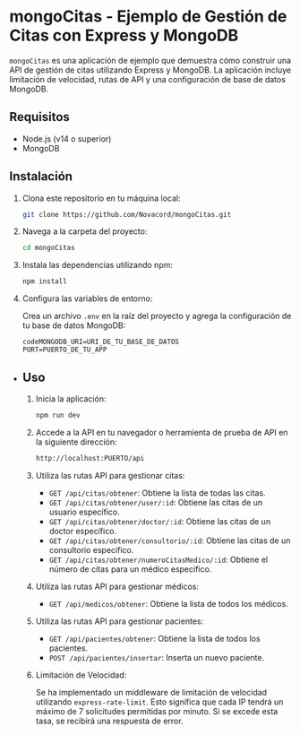 # mongoCitas - Ejemplo de Gestión de Citas con Express y MongoDB

`mongoCitas` es una aplicación de ejemplo que demuestra cómo construir una API de gestión de citas utilizando Express y MongoDB. La aplicación incluye limitación de velocidad, rutas de API y una configuración de base de datos MongoDB.

## Requisitos

- Node.js (v14 o superior)
- MongoDB

## Instalación

1. Clona este repositorio en tu máquina local:

   ```bash
   git clone https://github.com/Novacord/mongoCitas.git
   ```

2. Navega a la carpeta del proyecto:

   ```bash
   cd mongoCitas
   ```

3. Instala las dependencias utilizando npm:

   ```bash
   npm install
   ```

4. Configura las variables de entorno:

   Crea un archivo `.env` en la raíz del proyecto y agrega la configuración de tu base de datos MongoDB:

   ```.env
   codeMONGODB_URI=URI_DE_TU_BASE_DE_DATOS
   PORT=PUERTO_DE_TU_APP
   ```

- ## Uso

  1. Inicia la aplicación:

     ```bash
     npm run dev
     ```

  2. Accede a la API en tu navegador o herramienta de prueba de API en la siguiente dirección:

     ```bash
     http://localhost:PUERTO/api
     ```

  3. Utiliza las rutas API para gestionar citas:

     - `GET /api/citas/obtener`: Obtiene la lista de todas las citas.
     - `GET /api/citas/obtener/user/:id`: Obtiene las citas de un usuario específico.
     - `GET /api/citas/obtener/doctor/:id`: Obtiene las citas de un doctor específico.
     - `GET /api/citas/obtener/consultorio/:id`: Obtiene las citas de un consultorio específico.
     - `GET /api/citas/obtener/numeroCitasMedico/:id`: Obtiene el número de citas para un médico específico.

  4. Utiliza las rutas API para gestionar médicos:

     - `GET /api/medicos/obtener`: Obtiene la lista de todos los médicos.

  5. Utiliza las rutas API para gestionar pacientes:

     - `GET /api/pacientes/obtener`: Obtiene la lista de todos los pacientes.
     - `POST /api/pacientes/insertar`: Inserta un nuevo paciente.

  6. Limitación de Velocidad:

     Se ha implementado un middleware de limitación de velocidad utilizando `express-rate-limit`. Esto significa que cada IP tendrá un máximo de 7 solicitudes permitidas por minuto. Si se excede esta tasa, se recibirá una respuesta de error.